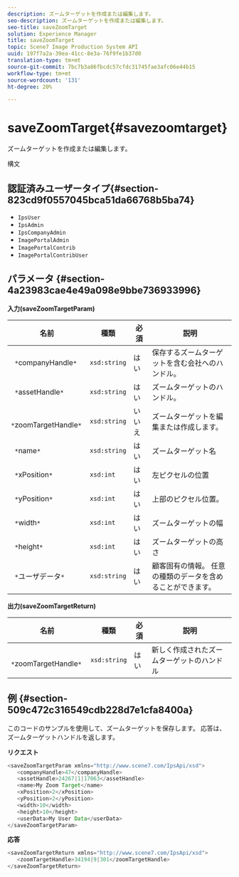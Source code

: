 ```yaml
---
description: ズームターゲットを作成または編集します。
seo-description: ズームターゲットを作成または編集します。
seo-title: saveZoomTarget
solution: Experience Manager
title: saveZoomTarget
topic: Scene7 Image Production System API
uuid: 197f7a2a-39ea-41cc-8e3a-76f9fe1b37d0
translation-type: tm+mt
source-git-commit: 7bc7b3a86fbcdc57cfdc31745fae3afc06e44b15
workflow-type: tm+mt
source-wordcount: '131'
ht-degree: 20%

---
```



# saveZoomTarget{#savezoomtarget}

ズームターゲットを作成または編集します。

構文

## 認証済みユーザータイプ{#section-823cd9f0557045bca51da66768b5ba74}

* `IpsUser`
* `IpsAdmin`
* `IpsCompanyAdmin`
* `ImagePortalAdmin`
* `ImagePortalContrib`
* `ImagePortalContribUser`

## パラメータ {#section-4a23983cae4e49a098e9bbe736933996}

**入力(saveZoomTargetParam)**

| 名前 | 種類 | 必須 | 説明 |
|---|---|---|---|
| ` *`companyHandle`*` | `xsd:string` | はい | 保存するズームターゲットを含む会社へのハンドル。 |
| ` *`assetHandle`*` | `xsd:string` | はい | ズームターゲットのハンドル。 |
| ` *`zoomTargetHandle`*` | `xsd:string` | いいえ | ズームターゲットを編集または作成します。 |
| ` *`name`*` | `xsd:string` | はい | ズームターゲット名 |
| ` *`xPosition`*` | `xsd:int` | はい | 左ピクセルの位置 |
| ` *`yPosition`*` | `xsd:int` | はい | 上部のピクセル位置。 |
| ` *`width`*` | `xsd:int` | はい | ズームターゲットの幅 |
| ` *`height`*` | `xsd:int` | はい | ズームターゲットの高さ |
| ` *`ユーザデータ`*` | `xsd:string` | はい | 顧客固有の情報。 任意の種類のデータを含めることができます。 |

**出力(saveZoomTargetReturn)**

| 名前 | 種類 | 必須 | 説明 |
|---|---|---|---|
| ` *`zoomTargetHandle`*` | `xsd:string` | はい | 新しく作成されたズームターゲットのハンドル |

## 例 {#section-509c472c316549cdb228d7e1cfa8400a}

このコードのサンプルを使用して、ズームターゲットを保存します。 応答は、ズームターゲットハンドルを返します。

**リクエスト**

```java
<saveZoomTargetParam xmlns="http://www.scene7.com/IpsApi/xsd">
   <companyHandle>47</companyHandle>
   <assetHandle>24267|1|17063</assetHandle>
   <name>My Zoom Target</name>
   <xPosition>2</xPosition>
   <yPosition>2</yPosition>
   <width>10</width>
   <height>10</height>
   <userData>My User Data</userData>
</saveZoomTargetParam>
```

**応答**

```java
<saveZoomTargetReturn xmlns="http://www.scene7.com/IpsApi/xsd">
   <zoomTargetHandle>34194|9|301</zoomTargetHandle>
</saveZoomTargetReturn>
```

